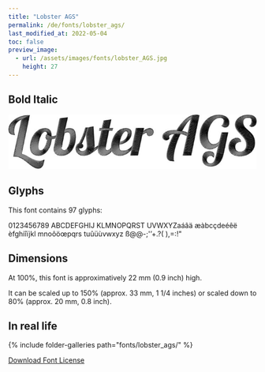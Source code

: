 ```yaml
---
title: "Lobster AGS"
permalink: /de/fonts/lobster_ags/
last_modified_at: 2022-05-04
toc: false
preview_image:
  - url: /assets/images/fonts/lobster_AGS.jpg
    height: 27
---
```

## Bold Italic

![Lobster AGS](/assets/images/fonts/lobster_AGS.jpg)
## Glyphs


This font contains 97 glyphs:


0123456789
ABCDEFGHIJ
KLMNOPQRST
UVWXYZaáâä
æàbcçdeéêë
èfghiîïjkl
mnoôöœpqrs
tuûüùvwxyz
ß@@-;'’+.?(
),=:!"



## Dimensions

At 100%, this font is approximatively 22 mm (0.9 inch) high.

It can be scaled up to 150% (approx. 33 mm, 1 1/4 inches) or scaled down to  80% (approx.  20 mm, 0.8 inch).


## In real life

{% include folder-galleries path="fonts/lobster_ags/" %}


[Download Font License](https://github.com/inkstitch/inkstitch/tree/main/fonts/lobster_AGS/LICENSE)
